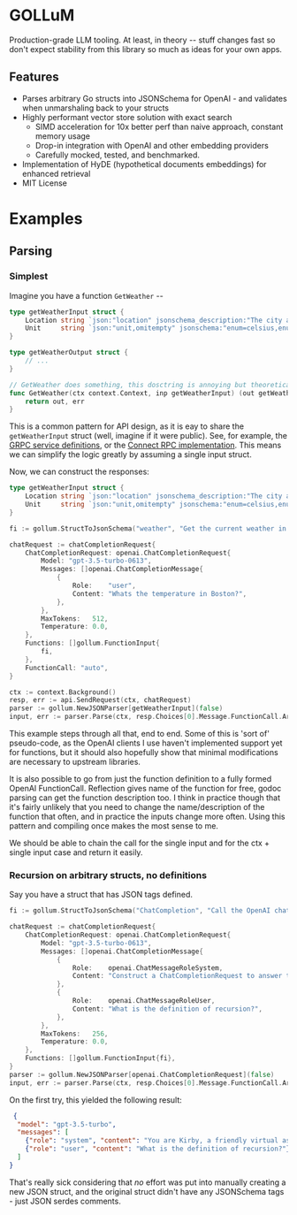 # GOLLuM

Production-grade LLM tooling. At least, in theory -- stuff changes fast so don't expect stability from this library so much as ideas for your own apps.

## Features

- Parses arbitrary Go structs into JSONSchema for OpenAI - and validates when unmarshaling back to your structs
- Highly performant vector store solution with exact search 
    - SIMD acceleration for 10x better perf than naive approach, constant memory usage
    - Drop-in integration with OpenAI and other embedding providers
    - Carefully mocked, tested, and benchmarked.
- Implementation of HyDE (hypothetical documents embeddings) for enhanced retrieval
- MIT License

# Examples

## Parsing

### Simplest

Imagine you have a function `GetWeather` -- 

```go
type getWeatherInput struct {
	Location string `json:"location" jsonschema_description:"The city and state, e.g. San Francisco, CA" jsonschema:"required"`
	Unit     string `json:"unit,omitempty" jsonschema:"enum=celsius,enum=fahrenheit" jsonschema_description:"The unit of temperature"`
}

type getWeatherOutput struct {
    // ...
}

// GetWeather does something, this dosctring is annoying but theoretically possible to get
func GetWeather(ctx context.Context, inp getWeatherInput) (out getWeatherOutput, err error) {
    return out, err
}
```

This is a common pattern for API design, as it is eay to share the `getWeatherInput` struct (well, imagine if it were public). See, for example, the [GRPC service definitions](https://github.com/grpc/grpc-go/blob/master/examples/helloworld/greeter_server/main.go#L43), or the [Connect RPC implementation](https://github.com/bufbuild/connect-go/blob/main/internal/gen/connect/ping/v1/pingv1connect/ping.connect.go#LL155C6-L155C24). This means we can simplify the logic greatly by assuming a single input struct.

Now, we can construct the responses:

```go
type getWeatherInput struct {
	Location string `json:"location" jsonschema_description:"The city and state, e.g. San Francisco, CA" jsonschema:"required"`
	Unit     string `json:"unit,omitempty" jsonschema:"enum=celsius,enum=fahrenheit" jsonschema_description:"The unit of temperature"`
}

fi := gollum.StructToJsonSchema("weather", "Get the current weather in a given location", getWeatherInput{})

chatRequest := chatCompletionRequest{
    ChatCompletionRequest: openai.ChatCompletionRequest{
        Model: "gpt-3.5-turbo-0613",
        Messages: []openai.ChatCompletionMessage{
            {
                Role:    "user",
                Content: "Whats the temperature in Boston?",
            },
        },
        MaxTokens:   512,
        Temperature: 0.0,
    },
    Functions: []gollum.FunctionInput{
        fi,
    },
    FunctionCall: "auto",
}

ctx := context.Background()
resp, err := api.SendRequest(ctx, chatRequest)
parser := gollum.NewJSONParser[getWeatherInput](false)
input, err := parser.Parse(ctx, resp.Choices[0].Message.FunctionCall.Arguments)
```

This example steps through all that, end to end. Some of this is 'sort of' pseudo-code, as the OpenAI clients I use haven't implemented support yet for functions, but it should also hopefully show that minimal modifications are necessary to upstream libraries.

It is also possible to go from just the function definition to a fully formed OpenAI FunctionCall. Reflection gives name of the function for free, godoc parsing can get the function description too. I think in practice though that it's fairly unlikely that you need to change the name/description of the function that often, and in practice the inputs change more often. Using this pattern and compiling once makes the most sense to me. 

We should be able to chain the call for the single input and for the ctx + single input case and return it easily. 

### Recursion on arbitrary structs, no definitions

Say you have a struct that has JSON tags defined. 

```go
fi := gollum.StructToJsonSchema("ChatCompletion", "Call the OpenAI chat completion API", chatCompletionRequest{})

chatRequest := chatCompletionRequest{
    ChatCompletionRequest: openai.ChatCompletionRequest{
        Model: "gpt-3.5-turbo-0613",
        Messages: []openai.ChatCompletionMessage{
            {
                Role:    openai.ChatMessageRoleSystem,
                Content: "Construct a ChatCompletionRequest to answer the user's question, but using Kirby references. Do not answer the question directly using prior knowledge, you must generate a ChatCompletionRequest that will answer the question.",
            },
            {
                Role:    openai.ChatMessageRoleUser,
                Content: "What is the definition of recursion?",
            },
        },
        MaxTokens:   256,
        Temperature: 0.0,
    },
    Functions: []gollum.FunctionInput{fi},
}
parser := gollum.NewJSONParser[openai.ChatCompletionRequest](false)
input, err := parser.Parse(ctx, resp.Choices[0].Message.FunctionCall.Arguments)
```

On the first try, this yielded the following result:

```json
 {
  "model": "gpt-3.5-turbo",
  "messages": [
    {"role": "system", "content": "You are Kirby, a friendly virtual assistant."},
    {"role": "user", "content": "What is the definition of recursion?"}
  ]
}
```

That's really sick considering that _no_ effort was put into manually creating a new JSON struct, and the original struct didn't have any JSONSchema tags - just JSON serdes comments.